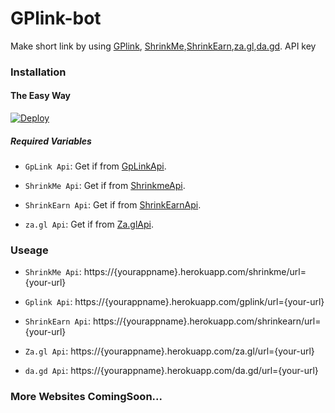 # GPlink-bot
Make short link by using [GPlink](https://gplinks.in/), [ShrinkMe](https://shrinkme.io/),[ShrinkEarn](https://shrinkearn.com/),[za.gl](https://za.gl/),[da.gd](https://da.gd/). API key
### Installation

#### The Easy Way

[![Deploy](https://www.herokucdn.com/deploy/button.svg)](https://dashboard.heroku.com/new-app?template=https://github.com/yssprojects/shotrenurlapi/)

##### Required Variables

* `GpLink Api`: Get if from [GpLinkApi](https://gplinks.in/member/tools/api).

* `ShrinkMe Api`: Get if from [ShrinkmeApi](https://shrinkme.io/member/tools/api).

* `ShrinkEarn Api`: Get if from [ShrinkEarnApi](https://shrinkearn.com/member/tools/api).

* `za.gl Api`: Get if from [Za.glApi](https://za.gl/member/tools/api).

### Useage
* `ShrinkMe Api`: https://{yourappname}.herokuapp.com/shrinkme/url={your-url}
  
* `Gplink Api`: https://{yourappname}.herokuapp.com/gplink/url={your-url}

* `ShrinkEarn Api`: https://{yourappname}.herokuapp.com/shrinkearn/url={your-url}

* `Za.gl Api`: https://{yourappname}.herokuapp.com/za.gl/url={your-url}
  
* `da.gd Api`: https://{yourappname}.herokuapp.com/da.gd/url={your-url}
### More Websites ComingSoon...
